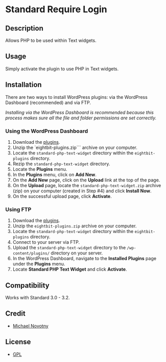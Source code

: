 # Standard Require Login

## Description

Allows PHP to be used within Text widgets.

## Usage

Simply activate the plugin to use PHP in Text widgets.

## Installation

There are two ways to install WordPress plugins: via the WordPress Dashboard (recommended) and via FTP. 

*Installing via the WordPress Dashboard is recommended because this process makes sure all the file and folder permissions are set correctly.*

### Using the WordPress Dashboard

1. Download the [plugins](https://github.com/eightbit/plugins/zipball/master).
2. Unzip the `eightbit-plugins.zip``` archive on your computer.
3. Locate the `standard-php-text-widget` directory within the `eightbit-plugins` directory.
4. Rezip the `standard-php-text-widget` directory.
5. Locate the **Plugins** menu.
6. In the **Plugins** menu, click on **Add New**.
7. On the **Add New** page, click on the **Upload** link at the top of the page.
8. On the **Upload** page, locate the `standard-php-text-widget.zip` archive (zip) on your computer (created in Step #4) and click **Install Now**.
9. On the successful upload page, click **Activate**.

### Using FTP

1. Download the [plugins](https://github.com/eightbit/plugins/zipball/master).
2. Unzip the `eightbit-plugins.zip` archive on your computer.
3. Locate the `standard-php-text-widget` directory within the `eightbit-plugins` directory.
4. Connect to your server via FTP.
5. Upload the `standard-php-text-widget` directory to the `/wp-content/plugins/` directory on your server.
6. In the WordPress Dashboard, navigate to the **Installed Plugins** page under the **Plugins** menu.
7. Locate **Standard PHP Text Widget** and click **Activate**.

## Compatibility

Works with Standard 3.0 - 3.2.

## Credit

* [Michael Novotny](http://manovotny.com)

## License

* [GPL](http://www.gnu.org/licenses/gpl-3.0.html)
